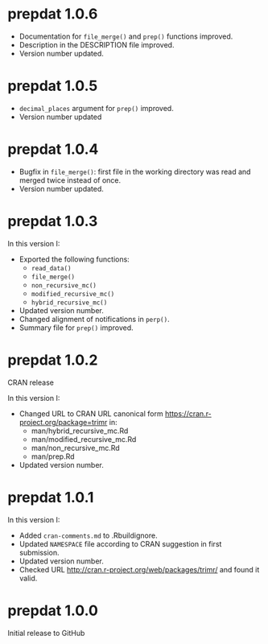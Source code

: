 # prepdat 1.0.6
- Documentation for `file_merge()` and `prep()` functions improved.
- Description in the DESCRIPTION file improved.
- Version number updated.

# prepdat 1.0.5
- `decimal_places` argument for `prep()` improved. 
- Version number updated

# prepdat 1.0.4

- Bugfix in `file_merge()`: first file in the working directory was read and merged twice instead of once.
- Version number updated.

# prepdat 1.0.3

In this version I:
- Exported the following functions:
  - `read_data()`
  - `file_merge()`
  - `non_recursive_mc()`
  - `modified_recursive_mc()`
  - `hybrid_recursive_mc()`
- Updated version number.
- Changed alignment of notifications in `perp()`.
- Summary file for `prep()` improved.

# prepdat 1.0.2

CRAN release

In this version I:
- Changed URL to CRAN URL canonical form https://cran.r-project.org/package=trimr in:
  -  man/hybrid_recursive_mc.Rd
  - man/modified_recursive_mc.Rd
  - man/non_recursive_mc.Rd
  - man/prep.Rd
- Updated version number.

# prepdat 1.0.1

In this version I:
- Added `cran-comments.md` to .Rbuildignore.
- Updated `NAMESPACE` file according to CRAN suggestion in first submission.
- Updated version number.
- Checked URL http://cran.r-project.org/web/packages/trimr/ and found it valid.

# prepdat 1.0.0
Initial release to GitHub
